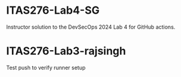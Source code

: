 # ITAS276-Lab4-SG
Instructor solution to the DevSecOps 2024 Lab 4 for GitHub actions.

# ITAS276-Lab3-rajsingh
Test push to verify runner setup